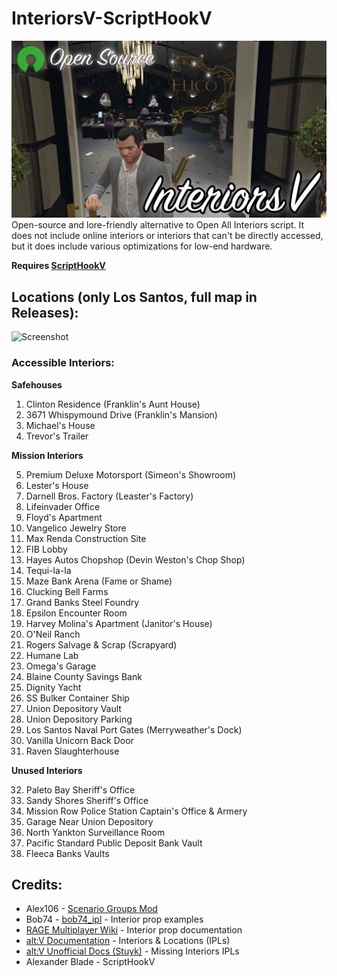 # InteriorsV-ScriptHookV
![Screenshot](Images/Preview/InteriorsV.png?raw=true)
Open-source and lore-friendly alternative to Open All Interiors script. It does not include online interiors or interiors that can't be directly accessed, but it does include various optimizations for low-end hardware.

**Requires [ScriptHookV](http://www.dev-c.com/gtav/scripthookv/)**

## Locations (only Los Santos, full map in Releases):
![Screenshot](Images/Los-Santos.jpg?raw=true)

### Accessible Interiors:
**Safehouses**
1. Clinton Residence (Franklin's Aunt House)
2. 3671 Whispymound Drive (Franklin's Mansion)
3. Michael's House
4. Trevor's Trailer

**Mission Interiors**

5. Premium Deluxe Motorsport (Simeon's Showroom)
6. Lester's House
7. Darnell Bros. Factory (Leaster's Factory)
8. Lifeinvader Office
9. Floyd's Apartment
10. Vangelico Jewelry Store
11. Max Renda Construction Site
12. FIB Lobby
13. Hayes Autos Chopshop (Devin Weston's Chop Shop)
14. Tequi-la-la
15. Maze Bank Arena (Fame or Shame)
16. Clucking Bell Farms
17. Grand Banks Steel Foundry
18. Epsilon Encounter Room
19. Harvey Molina's Apartment (Janitor's House)
20. O'Neil Ranch
21. Rogers Salvage & Scrap (Scrapyard)
22. Humane Lab
23. Omega's Garage
24. Blaine County Savings Bank
25. Dignity Yacht
26. SS Bulker Container Ship
27. Union Depository Vault
28. Union Depository Parking
29. Los Santos Naval Port Gates (Merryweather's Dock)
30. Vanilla Unicorn Back Door
31. Raven Slaughterhouse

**Unused Interiors**

32. Paleto Bay Sheriff's Office
33. Sandy Shores Sheriff's Office
34. Mission Row Police Station Captain's Office & Armery
35. Garage Near Union Depository
36. North Yankton Surveillance Room
37. Pacific Standard Public Deposit Bank Vault
38. Fleeca Banks Vaults

## Credits:
- Alex106 - [Scenario Groups Mod](https://www.gta5-mods.com/scripts/scenario-groups)
- Bob74 - [bob74_ipl](https://github.com/Bob74/bob74_ipl) - Interior prop examples
- [RAGE Multiplayer Wiki](https://wiki.rage.mp/index.php?title=Interior_Props) - Interior prop documentation
- [alt:V Documentation](https://docs.altv.mp/gta/articles/references/interiors-and-locations.html) - Interiors & Locations (IPLs)
- [alt:V Unofficial Docs (Stuyk)](https://altv.stuyk.com/docs/articles/tables/ipls.html) - Missing Interiors IPLs
- Alexander Blade - ScriptHookV
